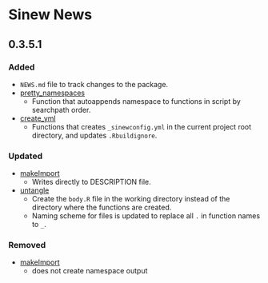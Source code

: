 Sinew News
================

0.3.5.1
-------

### Added

-   `NEWS.md` file to track changes to the package.
-   [pretty\_namespaces](https://metrumresearchgroup.github.io/sinew/pretty-namespace.html)
    -   Function that autoappends namespace to functions in script by searchpath order.
-   [create\_yml](https://metrumresearchgroup.github.io/sinew/using-sinewconfig-yml.html)
    -   Functions that creates `_sinewconfig.yml` in the current project root directory, and updates `.Rbuildignore`.

### Updated

-   [makeImport](https://metrumresearchgroup.github.io/sinew/makeimport.html)
    -   Writes directly to DESCRIPTION file.
-   [untangle](https://metrumresearchgroup.github.io/sinew/untangle.html)
    -   Create the `body.R` file in the working directory instead of the directory where the functions are created.
    -   Naming scheme for files is updated to replace all `.` in function names to `_`.

### Removed

-   [makeImport](https://metrumresearchgroup.github.io/sinew/makeimport.html)
    -   does not create namespace output
